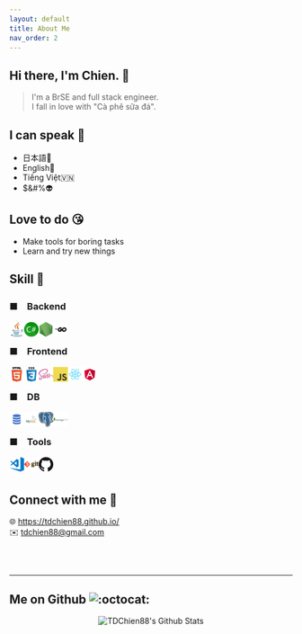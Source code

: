 ```yaml
---
layout: default
title: About Me
nav_order: 2
---
```


## Hi there, I'm **Chien**. 👋  
> I'm a BrSE and full stack engineer.   
> I fall in love with "Cà phê sữa đá". 

## I can speak 💬
- 日本語🗻  
- English🗽  
- Tiếng Việt🇻🇳  
- $&#%👽 

## Love to do 😘
- Make tools for boring tasks  
- Learn and try new things


## Skill 💮 

### ■　Backend

[<img align="left" alt="java" width="26px" src="https://raw.githubusercontent.com/github/explore/80688e429a7d4ef2fca1e82350fe8e3517d3494d/topics/java/java.png" />][java]
[<img align="left" alt="C#" width="26px" src="https://raw.githubusercontent.com/github/explore/80688e429a7d4ef2fca1e82350fe8e3517d3494d/topics/csharp/csharp.png" />][cshap] 
[<img align="left" alt="Node.js" width="26px" src="https://raw.githubusercontent.com/github/explore/80688e429a7d4ef2fca1e82350fe8e3517d3494d/topics/nodejs/nodejs.png" />][nodejs] 
[<img align="left" alt="Node.js" width="26px" src="https://raw.githubusercontent.com/github/explore/80688e429a7d4ef2fca1e82350fe8e3517d3494d/topics/go/go.png" />][golang] 

<br />

### ■　Frontend
[<img align="left" alt="HTML5" width="26px" src="https://raw.githubusercontent.com/github/explore/80688e429a7d4ef2fca1e82350fe8e3517d3494d/topics/html/html.png" />][html5]
[<img align="left" alt="CSS3" width="26px" src="https://raw.githubusercontent.com/github/explore/80688e429a7d4ef2fca1e82350fe8e3517d3494d/topics/css/css.png" />][css]
[<img align="left" alt="Sass" width="26px" src="https://raw.githubusercontent.com/github/explore/80688e429a7d4ef2fca1e82350fe8e3517d3494d/topics/sass/sass.png" />][sass]
[<img align="left" alt="JavaScript" width="26px" src="https://raw.githubusercontent.com/github/explore/80688e429a7d4ef2fca1e82350fe8e3517d3494d/topics/javascript/javascript.png" />][js]
[<img align="left" alt="React" width="26px" src="https://raw.githubusercontent.com/github/explore/80688e429a7d4ef2fca1e82350fe8e3517d3494d/topics/react/react.png" />][react]
[<img align="left" alt="Angularjs" width="26px" src="https://raw.githubusercontent.com/github/explore/e94815998e4e0713912fed477a1f346ec04c3da2/topics/angular/angular.png" />][angularjs]

<br />

### ■　DB
[<img align="left" alt="SQL" width="26px" src="https://raw.githubusercontent.com/github/explore/80688e429a7d4ef2fca1e82350fe8e3517d3494d/topics/sql/sql.png" />][sql]
[<img align="left" alt="MySQL" width="26px" src="https://raw.githubusercontent.com/github/explore/80688e429a7d4ef2fca1e82350fe8e3517d3494d/topics/mysql/mysql.png" />][mysql]
[<img align="left" alt="Postgre" width="26px" src="https://raw.githubusercontent.com/github/explore/80688e429a7d4ef2fca1e82350fe8e3517d3494d/topics/postgresql/postgresql.png" />][postgre]
[<img align="left" alt="MongoDB" width="26px" src="https://raw.githubusercontent.com/github/explore/80688e429a7d4ef2fca1e82350fe8e3517d3494d/topics/mongodb/mongodb.png" />][mongodb]

<br />

### ■　Tools
[<img align="left" alt="Visual Studio Code" width="26px" src="https://raw.githubusercontent.com/github/explore/80688e429a7d4ef2fca1e82350fe8e3517d3494d/topics/visual-studio-code/visual-studio-code.png" />][vscode]
[<img align="left" alt="Git" width="26px" src="https://raw.githubusercontent.com/github/explore/80688e429a7d4ef2fca1e82350fe8e3517d3494d/topics/git/git.png" />][git]
[<img align="left" alt="GitHub" width="26px" src="https://raw.githubusercontent.com/github/explore/78df643247d429f6cc873026c0622819ad797942/topics/github/github.png" />][github]

<br />
<br />



## Connect with me 👀
🌐 <a class="link-gray-dark " href="https://tdchien88.github.io/">https://tdchien88.github.io/</a>  
✉️ <a class="u-email link-gray-dark " href="tdchien88@gmail.com">tdchien88@gmail.com</a>  


<br />
<br />


---
## Me on Github <img class="emoji" title=":octocat:" alt=":octocat:" src="https://github.githubassets.com/images/icons/emoji/octocat.png" height="30" width="30" >

<p align="center">
<img alt="TDChien88's Github Stats" src="https://github-readme-stats.codestackr.vercel.app/api?username=tdchien88&show_icons=true&hide_border=true" />
</p>

<br />
<br />
<br />
<br />
<br />
<br />
<br />
<br />


<br />
<br />
<br />
<br />

[java]: https://java.com/
[cshap]: https://docs.microsoft.com/en-us/dotnet/csharp/
[vscode]: https://code.visualstudio.com/
[html5]: https://www.w3schools.com/html/
[css]: https://www.w3schools.com/w3css/defaulT.asp
[sass]: https://sass-lang.com/
[js]: https://jquery.com/
[react]: https://reactjs.org/
[angularjs]: https://angularjs.org/
[nodejs]: https://nodejs.org/
[golang]: https://golang.org/
[sql]: https://www.microsoft.com/en-us/sql-server/
[mysql]: https://www.mysql.com/
[mongodb]: https://www.mongodb.com/
[postgre]: https://www.postgresql.org/
[oracle]: https://www.oracle.com/index.html
[git]: https://git-scm.com/
[github]: https://github.com/

